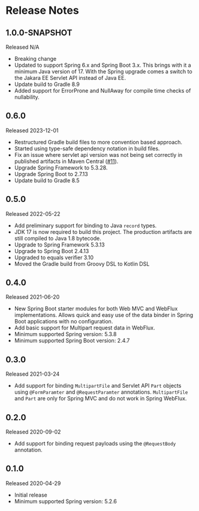 # Release Notes

## 1.0.0-SNAPSHOT
Released N/A

- Breaking change
- Updated to support Spring 6.x and Spring Boot 3.x. This brings with it a minimum Java version of 17. With the Spring 
  upgrade comes a switch to the Jakara EE Servlet API instead of Java EE.
- Update build to Gradle 8.9
- Added support for ErrorProne and NullAway for compile time checks of nullability. 

## 0.6.0
Released 2023-12-01

- Restructured Gradle build files to more convention based approach.
- Started using type-safe dependency notation in build files.
- Fix an issue where servlet api version was not being set correctly in published artifacts in Maven Central ([#11](https://github.com/mattbertolini/spring-annotated-web-data-binder/issues/11)).
- Upgrade Spring Framework to 5.3.28.
- Upgrade Spring Boot to 2.7.13 
- Update build to Gradle 8.5

## 0.5.0 
Released 2022-05-22

- Add preliminary support for binding to Java `record` types.
- JDK 17 is now required to build this project. The production artifacts are still compiled to Java 1.8 bytecode.
- Upgrade to Spring Framework 5.3.13
- Upgrade to Spring Boot 2.4.13
- Upgraded to equals verifier 3.10
- Moved the Gradle build from Groovy DSL to Kotlin DSL

## 0.4.0
Released 2021-06-20

- New Spring Boot starter modules for both Web MVC and WebFlux implementations. Allows quick and easy use of the data 
  binder in Spring Boot applications with no configuration.
- Add basic support for Multipart request data in WebFlux.
- Minimum supported Spring version: 5.3.8
- Minimum supported Spring Boot version: 2.4.7

## 0.3.0
Released 2021-03-24

- Add support for binding `MultipartFile` and Servlet API `Part` objects using `@FormParamter` and `@RequestParamter` 
  annotations. `MultipartFile` and `Part` are only for Spring MVC and do not work in Spring WebFlux. 

## 0.2.0
Released 2020-09-02

- Add support for binding request payloads using the `@RequestBody` annotation.

## 0.1.0
Released 2020-04-29

- Initial release
- Minimum supported Spring version: 5.2.6